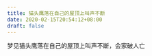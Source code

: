```yaml
---
title: 猫头鹰落在自己的屋顶上叫声不断
date: 2020-02-15T20:54:12+08:00
draft: false
---
```


梦见猫头鹰落在自己的屋顶上叫声不断，会家破人亡